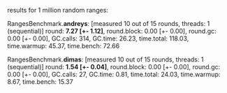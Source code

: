 results for 1 million random ranges:

RangesBenchmark.**andreys**: 
[measured 10 out of 15 rounds, threads: 1 (sequential)]
round: **7.27 [+- 1.12]**, round.block: 0.00 [+- 0.00], round.gc: 0.00 [+- 0.00], GC.calls: 314, GC.time: 26.23, time.total: 118.03, time.warmup: 45.37, time.bench: 72.66
 
RangesBenchmark.**dimas**: 
[measured 10 out of 15 rounds, threads: 1 (sequential)] 
round: **1.54 [+- 0.04]**, round.block: 0.00 [+- 0.00], round.gc: 0.00 [+- 0.00], GC.calls: 27, GC.time: 0.81, time.total: 24.03, time.warmup: 8.67, time.bench: 15.37
